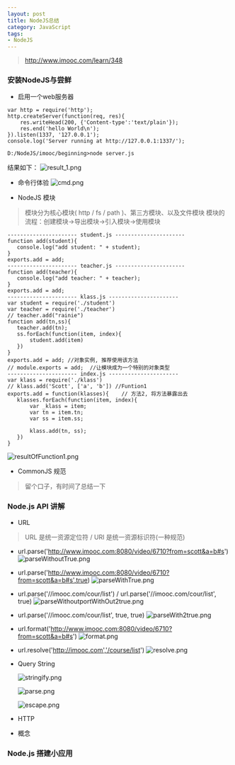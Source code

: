 ```yaml
---
layout: post
title: NodeJS总结
category: JavaScript
tags: 
- NodeJS
---
```


> http://www.imooc.com/learn/348

### 安装NodeJS与尝鲜

 - 启用一个web服务器
```
var http = require('http');
http.createServer(function(req, res){
	res.writeHead(200, {'Content-type':'text/plain'});
	res.end('hello World\n');
}).listen(1337, '127.0.0.1');
console.log('Server running at http://127.0.0.1:1337/');
```
```
D:/NodeJS/imooc/beginning>node server.js
```
结果如下：
![result_1.png](http://upload-images.jianshu.io/upload_images/1801528-48f3239fe4883fd8.png?imageMogr2/auto-orient/strip%7CimageView2/2/w/1240)

 - 命令行体验
  ![cmd.png](http://upload-images.jianshu.io/upload_images/1801528-2975e99ebd445b4c.png?imageMogr2/auto-orient/strip%7CimageView2/2/w/1240)

 - NodeJS 模块
> 模块分为核心模块( http / fs / path )、第三方模块、以及文件模块
> 模块的流程：创建模块->导出模块->引入模块->使用模块

 ```
---------------------- student.js ----------------------
function add(student){
	console.log("add student: " + student);
}
exports.add = add;
---------------------- teacher.js ----------------------
function add(teacher){
	console.log("add teacher: " + teacher);
}
exports.add = add;
---------------------- klass.js ----------------------
var student = require('./student')
var teacher = require('./teacher')
// teacher.add("rainie")
function add(tn,ss){
	teacher.add(tn);
	ss.forEach(function(item, index){
		student.add(item)
	})
}
exports.add = add; //对象实例, 推荐使用该方法
// module.exports = add;  //让模块成为一个特别的对象类型
---------------------- index.js ----------------------
var klass = require('./klass')
// klass.add('Scott', ['a', 'b']) //Funtion1
exports.add = function(klasses){    // 方法2, 将方法暴露出去
	klasses.forEach(function(item, index){
		var _klass = item;
		var tn = item.tn;
		var ss = item.ss;

		klass.add(tn, ss);
	})
}
 ```
![resultOfFunction1.png](http://upload-images.jianshu.io/upload_images/1801528-cfb19eae1f0986ab.png?imageMogr2/auto-orient/strip%7CimageView2/2/w/1240)

 - CommonJS 规范
 > 留个口子，有时间了总结一下 

### Node.js API 讲解
 - URL
 > URL 是统一资源定位符 / URI 是统一资源标识符(一种规范)

   - url.parse('http://www.imooc.com:8080/video/6710?from=scott&a=b#s')
  ![parseWithoutTrue.png](http://upload-images.jianshu.io/upload_images/1801528-c633202237b66727.png?imageMogr2/auto-orient/strip%7CimageView2/2/w/1240)

   - url.parse('http://www.imooc.com:8080/video/6710?from=scott&a=b#s',true)
  ![parseWithTrue.png](http://upload-images.jianshu.io/upload_images/1801528-752499d27f700d2a.png?imageMogr2/auto-orient/strip%7CimageView2/2/w/1240)

   -  url.parse('//imooc.com/cour/list') / url.parse('//imooc.com/cour/list', true)
  ![parseWithoutportWithOut2true.png](http://upload-images.jianshu.io/upload_images/1801528-98053e935c2a5c01.png?imageMogr2/auto-orient/strip%7CimageView2/2/w/1240)

   - url.parse('//imooc.com/cour/list', true, true)
  ![parseWith2true.png](http://upload-images.jianshu.io/upload_images/1801528-60cc0cf7e89ff85f.png?imageMogr2/auto-orient/strip%7CimageView2/2/w/1240)

   - url.format('http://www.imooc.com:8080/video/6710?from=scott&a=b#s')
  ![format.png](http://upload-images.jianshu.io/upload_images/1801528-dfc20a87a852067b.png?imageMogr2/auto-orient/strip%7CimageView2/2/w/1240)

   - url.resolve('http://imooc.com','/course/list')
  ![resolve.png](http://upload-images.jianshu.io/upload_images/1801528-031e28aacc496993.png?imageMogr2/auto-orient/strip%7CimageView2/2/w/1240)

- Query String

  ![stringify.png](http://upload-images.jianshu.io/upload_images/1801528-ba3fb35ca5f82eea.png?imageMogr2/auto-orient/strip%7CimageView2/2/w/1240)

  ![parse.png](http://upload-images.jianshu.io/upload_images/1801528-6c86f3b193c93922.png?imageMogr2/auto-orient/strip%7CimageView2/2/w/1240)

  ![escape.png](http://upload-images.jianshu.io/upload_images/1801528-4a61195785a32f0f.png?imageMogr2/auto-orient/strip%7CimageView2/2/w/1240)

- HTTP
 - 概念
    

### Node.js 搭建小应用




















